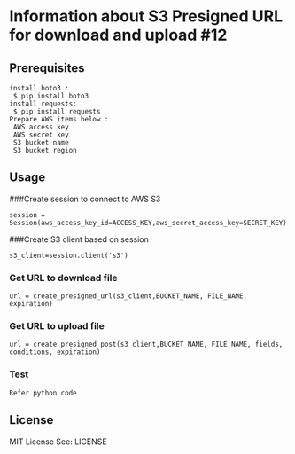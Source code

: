 # Information about S3 Presigned URL for download and upload #12

## Prerequisites
	install boto3 :
	 $ pip install boto3
	install requests: 
	 $ pip install requests
	Prepare AWS items below :
	 AWS access key
	 AWS secret key
	 S3 bucket name
	 S3 bucket region
## Usage

###Create session to connect to AWS S3
	
	session = Session(aws_access_key_id=ACCESS_KEY,aws_secret_access_key=SECRET_KEY)
	
###Create S3 client based on session
	
	s3_client=session.client('s3')

### Get URL to download file

	url = create_presigned_url(s3_client,BUCKET_NAME, FILE_NAME, expiration)

### Get URL to upload file
	
	url = create_presigned_post(s3_client,BUCKET_NAME, FILE_NAME, fields, conditions, expiration)
	
### Test 
	
	Refer python code



## License
MIT License
See: LICENSE
